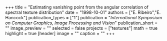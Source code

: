 +++
title = "Estimating vanishing point from the angular correlation of spectral texture distribution"
date = "1998-10-01"
authors = ["E. Ribeiro","E. Hancock"]
publication_types = ["1"]
publication = "_International Symposium on Computer Graphics, Image Processing and Vision_"
publication_short = ""
image_preview = ""
selected = false
projects = ["textures"]
math = true
highlight = true
[header]
image = ""
caption = ""
+++

